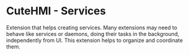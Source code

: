 # CuteHMI - Services

Extension that helps creating services. Many extensions may need to behave like services or daemons, doing their tasks in the
background, independently from UI. This extension helps to organize and coordinate them.
